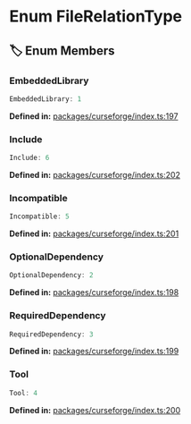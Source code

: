 # Enum FileRelationType

## 🏷️ Enum Members

### EmbeddedLibrary

```ts
EmbeddedLibrary: 1
```
<p style="font-size: 14px; color: var(--vp-c-text-2)">
<strong>Defined in:</strong> <a href="https://github.com/voxelum/minecraft-launcher-core-node/blob/master/packages/curseforge/index.ts#L197" target="_blank" rel="noreferrer">packages/curseforge/index.ts:197</a>
</p>


### Include

```ts
Include: 6
```
<p style="font-size: 14px; color: var(--vp-c-text-2)">
<strong>Defined in:</strong> <a href="https://github.com/voxelum/minecraft-launcher-core-node/blob/master/packages/curseforge/index.ts#L202" target="_blank" rel="noreferrer">packages/curseforge/index.ts:202</a>
</p>


### Incompatible

```ts
Incompatible: 5
```
<p style="font-size: 14px; color: var(--vp-c-text-2)">
<strong>Defined in:</strong> <a href="https://github.com/voxelum/minecraft-launcher-core-node/blob/master/packages/curseforge/index.ts#L201" target="_blank" rel="noreferrer">packages/curseforge/index.ts:201</a>
</p>


### OptionalDependency

```ts
OptionalDependency: 2
```
<p style="font-size: 14px; color: var(--vp-c-text-2)">
<strong>Defined in:</strong> <a href="https://github.com/voxelum/minecraft-launcher-core-node/blob/master/packages/curseforge/index.ts#L198" target="_blank" rel="noreferrer">packages/curseforge/index.ts:198</a>
</p>


### RequiredDependency

```ts
RequiredDependency: 3
```
<p style="font-size: 14px; color: var(--vp-c-text-2)">
<strong>Defined in:</strong> <a href="https://github.com/voxelum/minecraft-launcher-core-node/blob/master/packages/curseforge/index.ts#L199" target="_blank" rel="noreferrer">packages/curseforge/index.ts:199</a>
</p>


### Tool

```ts
Tool: 4
```
<p style="font-size: 14px; color: var(--vp-c-text-2)">
<strong>Defined in:</strong> <a href="https://github.com/voxelum/minecraft-launcher-core-node/blob/master/packages/curseforge/index.ts#L200" target="_blank" rel="noreferrer">packages/curseforge/index.ts:200</a>
</p>


